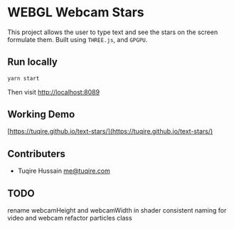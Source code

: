 # WEBGL Webcam Stars

This project allows the user to type text and see the stars on the screen formulate them. Built using `THREE.js`, and `GPGPU`.

## Run locally

```bash
yarn start
```

Then visit [http://localhost:8089](http://localhost:8089)

## Working Demo

[https://tuqire.github.io/text-stars/](https://tuqire.github.io/text-stars/)

## Contributers

* Tuqire Hussain <me@tuqire.com>

## TODO

rename webcamHeight and webcamWidth in shader
consistent naming for video and webcam
refactor particles class

